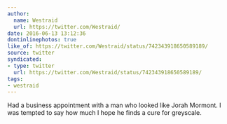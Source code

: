 ```yaml
---
author:
  name: Westraid
  url: https://twitter.com/Westraid/
date: 2016-06-13 13:12:36
dontinlinephotos: true
like_of: https://twitter.com/Westraid/status/742343918650589189/
source: twitter
syndicated:
- type: twitter
  url: https://twitter.com/Westraid/status/742343918650589189/
tags:
- westraid
---
```


Had a business appointment with a man who looked like Jorah Mormont. I was tempted to say how much I hope he finds a cure for greyscale.